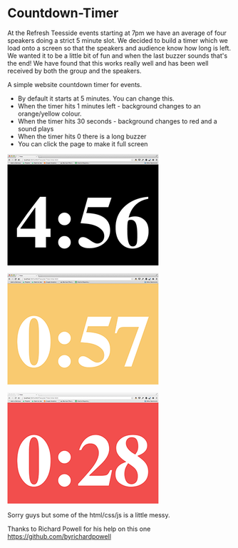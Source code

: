 Countdown-Timer
===============

At the Refresh Teesside events starting at 7pm we have an average of four speakers doing a strict 5 minute slot. We decided to build a timer which
we load onto a screen so that the speakers and audience know how long is left. We wanted it to be a little bit of fun and when the last buzzer sounds
that's the end! We have found that this works really well and has been well received by both the group and the speakers.

A simple website countdown timer for events.

* By default it starts at 5 minutes. You can change this.
* When the timer hits 1 minutes left - background changes to an orange/yellow colour.
* When the timer hits 30 seconds - background changes to red and a sound plays
* When the timer hits 0 there is a long buzzer
* You can click the page to make it full screen

![Example](https://github.com/Refresh-Teesside/Countdown-Timer/blob/master/assets/img/example/screen_one.png?raw=true)

![Example](https://github.com/Refresh-Teesside/Countdown-Timer/blob/master/assets/img/example/screen_two.png?raw=true)

![Example](https://github.com/Refresh-Teesside/Countdown-Timer/blob/master/assets/img/example/screen_three.png?raw=true)

Sorry guys but some of the html/css/js is a little messy.

Thanks to Richard Powell for his help on this one https://github.com/byrichardpowell
